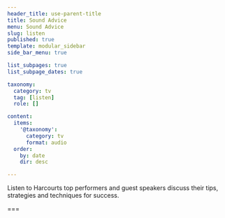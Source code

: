 ```yaml
---
header_title: use-parent-title
title: Sound Advice
menu: Sound Advice
slug: listen
published: true
template: modular_sidebar
side_bar_menu: true

list_subpages: true
list_subpage_dates: true

taxonomy:
  category: tv
  tag: [listen]
  role: []

content:
  items:
    '@taxonomy':
      category: tv
      format: audio
  order:
    by: date
    dir: desc

---
```


Listen to Harcourts top performers and guest speakers discuss their tips, strategies and techniques for success.

===
